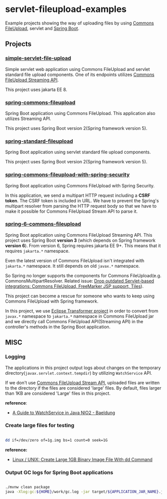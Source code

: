 # servlet-fileupload-examples

Example projects showing the way of uploading files by using [Commons FileUpload](https://commons.apache.org/proper/commons-fileupload/index.html), servlet and [Spring Boot](https://spring.io/projects/spring-boot).

## Projects

### [simple-servlet-file-upload](./simple-servlet-file-upload/)
 
Simple servlet web application using Commons FileUpload and servlet standard file upload components. One of its endpoints utilizes [Commons FileUpload Streaming API](https://commons.apache.org/proper/commons-fileupload/streaming.html).

This project uses jakarta EE 8.

### [spring-commons-fileupload](./spring-commons-fileupload/)
 
Spring Boot application using Commons FileUpload. This application also utilizes Streaming API.

This project uses Spring Boot version 2(Spring framework version 5).

### [spring-standard-fileupload](./spring-standard-fileupload/)
 
Spring Boot application using servlet standard file upload components.

This project uses Spring Boot version 2(Spring framework version 5).

### [spring-commons-fileupload-with-spring-security](./spring-commons-fileupload-with-spring-security/)

Spring Boot application using Commons FileUpload with Spring Security. 

In this application, we send a multipart HTTP request including a **CSRF token**.
The CSRF token is included in URL. We have to prevent the Spring's multipart resolver from parsing the HTTP request body so that we have to make it possible for Commons FileUpload Stream API to parse it.



### [spring-6-commons-fileupload](./spring-6-commons-fileupload/)
 
Spring Boot application using Commons FileUpload Streaming API. This project uses Spring Boot **version 3** (which depends on Spring framework **version 6**). From version 6, Spring requires jakarta EE 9+. This means that it requires `jakarta.*` namespace.

Even the latest version of Commons FileUpload isn't integrated with `jakarta.*` namespace. It still depends on old `javax.*` namespace.

So Spring no longer supports the components for Commons FileUpload(e.g. CommonsMultipartResolver. Related issue: [Drop outdated Servlet-based integrations: Commons FileUpload, FreeMarker JSP support, Tiles](https://github.com/spring-projects/spring-framework/issues/27423)).

This project can become a rescue for someone who wants to keep using Commons FileUpload with Spring framework.

In this project, we use [Eclipse Transformer project](https://github.com/eclipse/transformer) in order to convert from `javax.*` namespace to `jakarta.*` namespace in Commons FileUpload jar and we directly call Commons FileUpload API(Streaming API) in the controller's methods in the Spring Boot application.

## MISC

### Logging

The applications in this project output logs about changes on the temporary directory(`javax.servlet.context.tempdir`) by
utilizing `WatchService` API.

If we don't use [Commons FileUpload Stream API](https://commons.apache.org/proper/commons-fileupload/streaming.html),
uploaded files are written to the directory if the files are considered 'large' files. By default, files larger than
1KB are considered 'Large' files in this project.

**reference**:

- [A Guide to WatchService in Java NIO2 - Baeldung](https://www.baeldung.com/java-nio2-watchservice)


### Create large files for testing

``` bash

dd if=/dev/zero of=1g.img bs=1 count=0 seek=1G

```

**reference:**

 - [Linux / UNIX: Create Large 1GB Binary Image File With dd Command](https://www.cyberciti.biz/faq/howto-create-lage-files-with-dd-command/)

### Output GC logs for Spring Boot applications

``` bash

./mvnw clean package
java -Xlog:gc:${HOME}/work/gc.log -jar target/${APPLICATION_JAR_NAME}.jar


```




